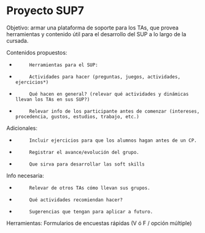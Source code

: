 # Proyecto SUP7
Objetivo: armar una plataforma de soporte para los TAs, que provea herramientas y contenido útil para el desarrollo del SUP a lo largo de la cursada.
 
Contenidos propuestos:
-          Herramientas para el SUP:
-          Actividades para hacer (preguntas, juegos, actividades, ejercicios*)
-          Qué hacen en general? (relevar qué actividades y dinámicas llevan los TAs en sus SUP?)
-          Relevar info de los participante antes de comenzar (intereses, procedencia, gustos, estudios, trabajo, etc.)
 
Adicionales:
-          Incluir ejercicios para que los alumnos hagan antes de un CP.
-          Registrar el avance/evolución del grupo.
-          Que sirva para desarrollar las soft skills
 
Info necesaria:
-          Relevar de otros TAs cómo llevan sus grupos.
-          Qué actividades recomiendan hacer?
-          Sugerencias que tengan para aplicar a futuro.

Herramientas:
Formularios de encuestas rápidas (V ó F / opción múltiple)
 

